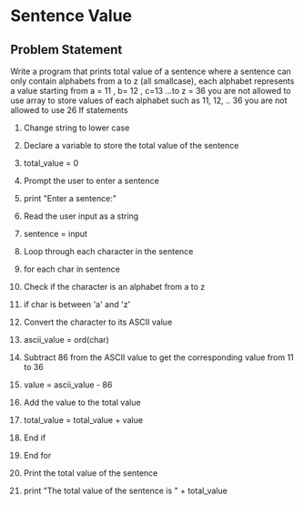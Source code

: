 # Sentence Value

## Problem Statement

Write a program that prints total value of a sentence where
a sentence can only contain alphabets from a to z (all smallcase),
each alphabet represents a value starting from a = 11 , b= 12 , c=13 ...to z = 36
you are not allowed to use array to store values of each alphabet such as 11, 12, .. 36
you are not allowed to use 26 If statements


1. Change string  to lower case
2. Declare a variable to store the total value of the sentence
3. total_value = 0
4. Prompt the user to enter a sentence
5. print "Enter a sentence:"

6. Read the user input as a string
7. sentence = input

8. Loop through each character in the sentence
9. for each char in sentence
10. Check if the character is an alphabet from a to z
11.  if char is between 'a' and 'z'
12. Convert the character to its ASCII value
13. ascii_value = ord(char)
14. Subtract 86 from the ASCII value to get the corresponding value from 11 to 36
15. value = ascii_value - 86
16. Add the value to the total value
17. total_value = total_value + value
18. End if
19. End for
20. Print the total value of the sentence
21. print "The total value of the sentence is " + total_value
